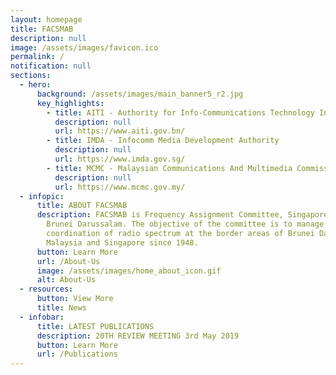```yaml
---
layout: homepage
title: FACSMAB
description: null
image: /assets/images/favicon.ico
permalink: /
notification: null
sections:
  - hero:
      background: /assets/images/main_banner5_r2.jpg
      key_highlights:
        - title: AITI - Authority for Info-Communications Technology Industry
          description: null
          url: https://www.aiti.gov.bn/
        - title: IMDA - Infocomm Media Development Authority
          description: null
          url: https://www.imda.gov.sg/
        - title: MCMC - Malaysian Communications And Multimedia Commission
          description: null
          url: https://www.mcmc.gov.my/
  - infopic:
      title: ABOUT FACSMAB
      description: FACSMAB is Frequency Assignment Committee, Singapore, Malaysia And
        Brunei Darussalam. The objective of the committee is to manage
        coordination of radio spectrum at the border areas of Brunei Darussalam,
        Malaysia and Singapore since 1948.
      button: Learn More
      url: /About-Us
      image: /assets/images/home_about_icon.gif
      alt: About-Us
  - resources:
      button: View More
      title: News
  - infobar:
      title: LATEST PUBLICATIONS
      description: 20TH REVIEW MEETING 3rd May 2019
      button: Learn More
      url: /Publications
---
```

